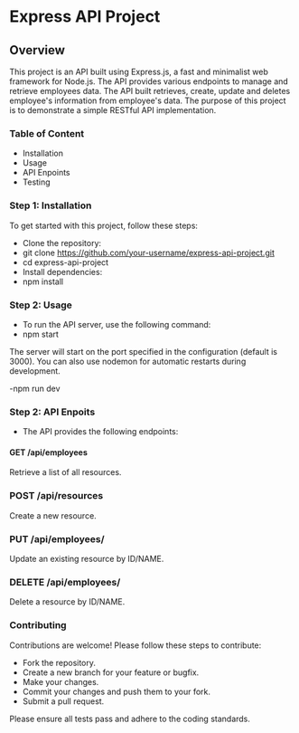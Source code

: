 # Express API Project

## Overview
This project is an API built using Express.js, a fast and minimalist web framework for Node.js. The API provides various endpoints to manage and retrieve employees data. The API built retrieves, create, update and deletes employee's information from employee's data. The purpose of this project is to demonstrate a simple RESTful API implementation.

### Table of Content

- Installation
- Usage
- API Enpoints
- Testing


### Step 1: Installation
To get started with this project, follow these steps:
- Clone the repository:
- git clone https://github.com/your-username/express-api-project.git
- cd express-api-project
- Install dependencies:
- npm install


### Step 2: Usage
- To run the API server, use the following command:
- npm start

The server will start on the port specified in the configuration (default is 3000).
You can also use nodemon for automatic restarts during development.

-npm run dev


### Step 2: API Enpoits
- The API provides the following endpoints:

#### GET /api/employees
Retrieve a list of all resources.


### POST /api/resources
Create a new resource.


### PUT /api/employees/
Update an existing resource by ID/NAME.

### DELETE /api/employees/
Delete a resource by ID/NAME.

### Contributing
Contributions are welcome! Please follow these steps to contribute:

- Fork the repository.
- Create a new branch for your feature or bugfix.
- Make your changes.
- Commit your changes and push them to your fork.
- Submit a pull request.


Please ensure all tests pass and adhere to the coding standards.